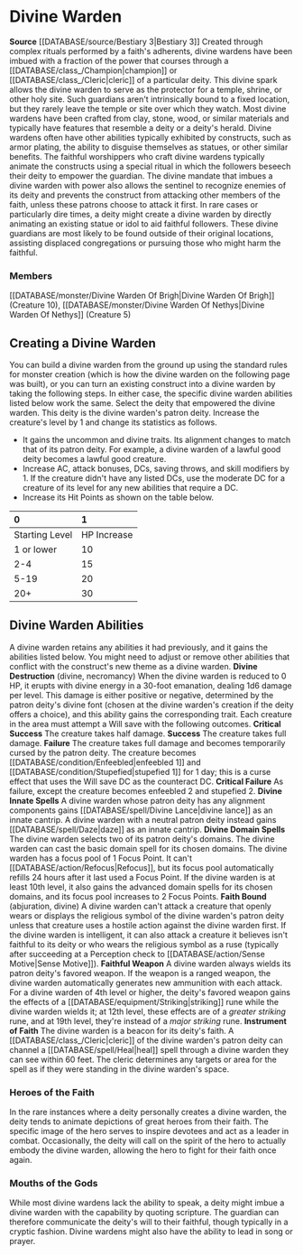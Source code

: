 ﻿---
creature_family: Divine Warden
id: '279'
name: Divine Warden
rarity: Common
rus_type_level: null
source: '[[DATABASE/source/Bestiary 3|Bestiary 3]]'
trait: null
type: Creature Family

---
# Divine Warden

**Source** [[DATABASE/source/Bestiary 3|Bestiary 3]]
Created through complex rituals performed by a faith's adherents, divine wardens have been imbued with a fraction of the power that courses through a [[DATABASE/class_/Champion|champion]] or [[DATABASE/class_/Cleric|cleric]] of a particular deity. This divine spark allows the divine warden to serve as the protector for a temple, shrine, or other holy site. Such guardians aren't intrinsically bound to a fixed location, but they rarely leave the temple or site over which they watch.
 Most divine wardens have been crafted from clay, stone, wood, or similar materials and typically have features that resemble a deity or a deity's herald. Divine wardens often have other abilities typically exhibited by constructs, such as armor plating, the ability to disguise themselves as statues, or other similar benefits.
 The faithful worshippers who craft divine wardens typically animate the constructs using a special ritual in which the followers beseech their deity to empower the guardian. The divine mandate that imbues a divine warden with power also allows the sentinel to recognize enemies of its deity and prevents the construct from attacking other members of the faith, unless these patrons choose to attack it first.
 In rare cases or particularly dire times, a deity might create a divine warden by directly animating an existing statue or idol to aid faithful followers. These divine guardians are most likely to be found outside of their original locations, assisting displaced congregations or pursuing those who might harm the faithful.

### Members

[[DATABASE/monster/Divine Warden Of Brigh|Divine Warden Of Brigh]] (Creature 10), [[DATABASE/monster/Divine Warden Of Nethys|Divine Warden Of Nethys]] (Creature 5)

## Creating a Divine Warden

You can build a divine warden from the ground up using the standard rules for monster creation (which is how the divine warden on the following page was built), or you can turn an existing construct into a divine warden by taking the following steps. In either case, the specific divine warden abilities listed below work the same. 
Select the deity that empowered the divine warden. This deity is the divine warden's patron deity. Increase the creature's level by 1 and change its statistics as follows.

* It gains the uncommon and divine traits. Its alignment changes to match that of its patron deity. For example, a divine warden of a lawful good deity becomes a lawful good creature.
* Increase AC, attack bonuses, DCs, saving throws, and skill modifiers by 1. If the creature didn't have any listed DCs, use the moderate DC for a creature of its level for any new abilities that require a DC. 
* Increase its Hit Points as shown on the table below.

| 0 | 1 |
|:---------------|:------------|
| Starting Level | HP Increase |
| 1 or lower | 10 |
| 2-4 | 15 |
| 5-19 | 20 |
| 20+ | 30 |

## Divine Warden Abilities

A divine warden retains any abilities it had previously, and it gains the abilities listed below. You might need to adjust or remove other abilities that conflict with the construct's new theme as a divine warden.
 **Divine Destruction** (divine, necromancy) When the divine warden is reduced to 0 HP, it erupts with divine energy in a 30-foot emanation, dealing 1d6 damage per level. This damage is either positive or negative, determined by the patron deity's divine font (chosen at the divine warden's creation if the deity offers a choice), and this ability gains the corresponding trait. Each creature in the area must attempt a Will save with the following outcomes. 
**Critical Success** The creature takes half damage. 
**Success** The creature takes full damage. 
**Failure** The creature takes full damage and becomes temporarily cursed by the patron deity. The creature becomes [[DATABASE/condition/Enfeebled|enfeebled 1]] and [[DATABASE/condition/Stupefied|stupefied 1]] for 1 day; this is a curse effect that uses the Will save DC as the counteract DC. 
**Critical Failure** As failure, except the creature becomes enfeebled 2 and stupefied 2. 
**Divine Innate Spells** A divine warden whose patron deity has any alignment components gains [[DATABASE/spell/Divine Lance|divine lance]] as an innate cantrip. A divine warden with a neutral patron deity instead gains [[DATABASE/spell/Daze|daze]] as an innate cantrip. 
**Divine Domain Spells** The divine warden selects two of its patron deity's domains. The divine warden can cast the basic domain spell for its chosen domains. The divine warden has a focus pool of 1 Focus Point. It can't [[DATABASE/action/Refocus|Refocus]], but its focus pool automatically refills 24 hours after it last used a Focus Point. If the divine warden is at least 10th level, it also gains the advanced domain spells for its chosen domains, and its focus pool increases to 2 Focus Points. 
**Faith Bound** (abjuration, divine) A divine warden can't attack a creature that openly wears or displays the religious symbol of the divine warden's patron deity unless that creature uses a hostile action against the divine warden first. If the divine warden is intelligent, it can also attack a creature it believes isn't faithful to its deity or who wears the religious symbol as a ruse (typically after succeeding at a Perception check to [[DATABASE/action/Sense Motive|Sense Motive]]). 
**Faithful Weapon** A divine warden always wields its patron deity's favored weapon. If the weapon is a ranged weapon, the divine warden automatically generates new ammunition with each attack. For a divine warden of 4th level or higher, the deity's favored weapon gains the effects of a [[DATABASE/equipment/Striking|striking]] rune while the divine warden wields it; at 12th level, these effects are of a _greater striking_ rune, and at 19th level, they're instead of a _major striking_ rune. 
**Instrument of Faith** The divine warden is a beacon for its deity's faith. A [[DATABASE/class_/Cleric|cleric]] of the divine warden's patron deity can channel a [[DATABASE/spell/Heal|heal]] spell through a divine warden they can see within 60 feet. The cleric determines any targets or area for the spell as if they were standing in the divine warden's space.

###  Heroes of the Faith

In the rare instances where a deity personally creates a divine warden, the deity tends to animate depictions of great heroes from their faith. The specific image of the hero serves to inspire devotees and act as a leader in combat. Occasionally, the deity will call on the spirit of the hero to actually embody the divine warden, allowing the hero to fight for their faith once again.

###  Mouths of the Gods

While most divine wardens lack the ability to speak, a deity might imbue a divine warden with the capability by quoting scripture. The guardian can therefore communicate the deity's will to their faithful, though typically in a cryptic fashion. Divine wardens might also have the ability to lead in song or prayer.